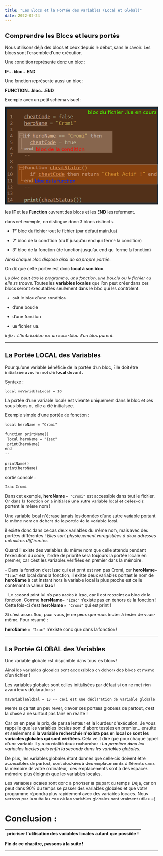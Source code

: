 ```yaml
---
title: "Les Blocs et la Portée des variables (Local et Global)"
date: 2022-02-24
---
```


## Comprendre les Blocs et leurs portés

Nous utilisons déjà des blocs et ceux depuis le début, sans le savoir. Les blocs sont l’ensemble d’une exécution.

Une condition représente donc un bloc :

**IF… bloc…END**

Une fonction représente aussi un bloc : 

**FUNCTION...bloc...END**

Exemple avec un petit schéma visuel :

![](images/les_blocs_portee.png)

les **IF** et les **Function** ouvrent des blocs et les **END** les referment.

dans cet exemple, on distingue donc 3 blocs distincts.

- 1ᵉʳ bloc du fichier tout le fichier (par défaut main.lua)

- 2ᵉ bloc de la condition (du If jusqu’au end qui ferme la condition)

- 3ᵉ bloc de la fonction (de function jusqu’au end qui ferme la fonction)

_Ainsi chaque bloc dispose ainsi de sa propre portée._

On dit que cette portée est donc **local** **à son bloc**.

_Le bloc peut être le programme, une fonction, une boucle ou le fichier ou elle se trouve._ Toutes les **variables locales** que l’on peut créer dans ces blocs seront exécutables seulement dans le bloc qui les contrôlent.

- soit le bloc d’une condition

- d’une boucle

- d’une fonction

- un fichier lua.

_info :  L’imbrication est un sous-bloc d’un bloc parent._

* * *

## La Portée LOCAL des Variables

Pour qu’une variable bénéficie de la portée d’un bloc, Elle doit être initialisée avec le mot clé **local** devant :

Syntaxe :

```
local maVariableLocal = 10
```

La portée d’une variable locale est vivante uniquement dans le bloc et ses sous-blocs ou elle a été initialisée.

Exemple simple d’une portée de fonction :

```
local heroName = "Cromi"

function printName()
 local heroName = "Izac"
 print(heroName)
end
--

printName()
print(heroName)
```

sortie console :

```
Izac Cromi
```

Dans cet exemple, **heroName** `= "Cromi"` est accessible dans tout le fichier. Or dans la fonction on a initialisé une autre variable local et celles-cis portent le même nom !

Une variable local n'écrase jamais les données d’une autre variable portant le même nom en dehors de la portée de la variable local.

il existe donc dans ce cas deux variables du même nom, mais avec des portées différentes ! _Elles sont physiquement enregistrées à deux adresses mémoires différentes_

Quand il existe des variables du même nom que celle attendu pendant l’exécution du code, l’ordre de priorité sera toujours la portée locale en premier, car c’est les variables vérifiées en premier dans la mémoire.

\- Dans la fonction c’est Izac qui est print est non pas Cromi, car **heroName**`= "Izac"` est local dans la fonction, il existe deux variables portant le nom de **heroName** à cet instant hors la variable local la plus proche est celle contenant la valeur **Izac** !

\- Le second print lui n’a pas accès à Izac, car il est restreint au bloc de la fonction. Comme **heroName**`= "Izac"` n’existe pas en dehors de la fonction ! Cette fois-ci c’est **heroName** `= "Cromi"` qui est print !

Si c'est assez flou, pour vous, je ne peux que vous inciter à tester de vous-même. Pour résumé :

**heroName** `= "Izac"` n'existe donc que dans la fonction !

* * *

## La Portée GLOBAL des Variables

Une variable globale est disponible dans tous les blocs !

Ainsi les variables globales sont accessibles en dehors des blocs et même d’un fichier !

Les variables globales sont celles initialisées par défaut si on ne met rien avant leurs déclarations :

```
maVariableGlobal = 10 -- ceci est une déclaration de variable globale
```

Même si ça fait un peu rêver, d’avoir des portées globales de partout, c’est la chose à ne surtout pas faire en réalité !

Car on en paye le prix, de par sa lenteur et la lourdeur d'exécution. Je vous rappelle que les variables locales sont d'abord testées en premier… ensuite et seulement **si la variable recherchée n'existe pas en local ce sont les variables globales qui sont vérifiées.** Cela veut dire que pour chaque appel d'une variable il y a en réalité deux recherches : _La première dans les variables locales puis enfin la seconde dans les variables globales._

De plus, les variables globales étant donnés que celle-cis doivent être accessibles de partout, sont stockées à des emplacements différents dans la mémoire de votre ordinateur,  ces emplacements sont à des espaces mémoire plus éloignés que les variables locales.

Les variables locales sont donc à prioriser la plupart du temps. Déjà, car on peut dans 90% du temps se passer des variables globales et que votre programme répondra plus rapidement avec des variables locales. Nous verrons par la suite les cas où les variables globales sont vraiment utiles =)

# Conclusion :

| **prioriser l'utilisation des variables locales autant que possible !** |
| --- |

**Fin de ce chapitre, passons à la suite !**

* * *

